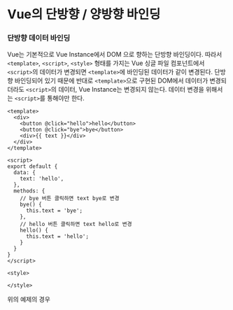 # Vue의 단방향 / 양방향 바인딩

### 단방향 데이터 바인딩

Vue는 기본적으로 Vue Instance에서 DOM 으로 향하는 단방향 바인딩이다. 
따라서 `<template>`, `<script>`, `<style>` 형태를 가지는 Vue 싱글 파일 컴포넌트에서 `<script>`의 데이터가 변경되면 `<template>`에 바인딩된 데이터가 같이 변경된다.
단방향 바인딩되어 있기 때문에 반대로 `<template>`으로 구현된 DOM에서 데이터가 변경되더라도 `<script>`의 데이터, Vue Instance는 변경되지 않는다. 데이터 변경을 위해서는 `<script>`를 통해야만 한다.


```vue
<template>
  <div>
    <button @click="hello">hello</button>
    <button @click="bye">bye</button>
    <div>{{ text }}</div>
  </div>
</template>

<script>
export default {
  data: {
    text: 'hello',
  },
  methods: {
    // bye 버튼 클릭하면 text bye로 변경
    bye() {
      this.text = 'bye';
    },
    // hello 버튼 클릭하면 text hello로 변경
    hello() {
      this.text = 'hello';
    }
  }
}
</script>

<style>

</style>
```

위의 예제의 경우 <template>(뷰)에서 click이 일어나면 method를 통해서 <script>의 data가 변경되고, 단방향으로 데이터 바인딩된 `<div>{{ text }}</div>` 부분이 갱신되게 된다.

- v-bind

```html
<v-flex 
xs12 sm6 
v-for="(content, cardIdx) in contents" 
v-bind:key="content.idx" 
>
    <v-layout wrap>
        <v-flex 
        xs12 
        v-show="content.media"
        >
            
            <Card 
            v-bind:cardIdx="cardIdx"
            />

        </v-flex>
    </v-layout>
</v-flex>
```

기존 html 태그의 속성에 `<Card v-bind:cardIdx="cardIdx"/>`와 같이 `v-bind`혹은 `:`로 해당 속성의 값을 <script>의 data, computed, methods 등과 단방향으로 바인딩 가능하다.
html 태그에서 `v-`로 시작하는 태그 속성도 기본적으로 단방향 바인딩 된다.  

- 컴포넌트 간의 단방향 데이터 바인딩 (props)

Vue는 컴포넌트간의 상위, 하위 속성 사이에서도 단방향 바인딩을 형성한다. 모든 props는 상위 속성이 업데이트되면 하위로 흐르지만 그 반대는 안된다. 
이로써 데이터 흐름을 예측 가능하도록 만들 수 있다. 하위에서 상위로 데이터를 보내기 위해 emit과 같은 eventUp이나 이벤트 버스를 사용하는 방법이 있지만, 
재사용이 많아지는 복잡한 컴포넌트 구조에서는 수정과 확장, 유지보수 모두 어렵게 된다. 
따라서 [Flux 패턴](https://github.com/iiaii/memo/blob/master/patterns/flux.md)과 유사한 구조의 Vuex를 사용해 컴포넌트간 통신을 단방향 흐름으로 제어하도록 만들어야 한다.




### 양방향 데이터 바인딩

- v-model

```html
<v-text-field 
class="questrial" 
height="45px" 
append-icon="fas fa-sign-in-alt"
@click:append="addCommentClicked"
@keyup.enter="addCommentClicked"
v-model="newComment"
background-color="grey lighten-2" 
:placeholder="isUserLoggedIn ? '댓글을 입력하세요...' : '로그인이 필요합니다'" 
rounded
:label="textInputMetaLabel"
>
</v-text-field>
```

v-model은 v-bind와 v-on의 조합으로 양방향 데이터 바인딩을 가능하게 한다. 
예제 코드와 같이 입력창, Radio 버튼, Check box 등에 주로 사용되며 `<script>`에서 변경하더라도 데이터가 변경되고 `<template>`에서 변경하더라도 데이터가 변경된다.



---
- [컴포넌트 단방향 데이터 흐름](https://kr.vuejs.org/v2/guide/components.html#%EB%8B%A8%EB%B0%A9%ED%96%A5-%EB%8D%B0%EC%9D%B4%ED%84%B0-%ED%9D%90%EB%A6%84)
- [Vue data-binding](https://adrian0220.tistory.com/176)
- [Vue Two-way-binding](https://medium.com/@hozacho/%EC%96%91%EB%B0%A9%ED%96%A5-%EB%8D%B0%EC%9D%B4%ED%84%B0-%EB%B0%94%EC%9D%B8%EB%94%A9-v-model-two-way-binding-vuejs-directive-%EB%A7%A8%EB%95%85%EC%97%90-vuejs-43b37de2633f)
